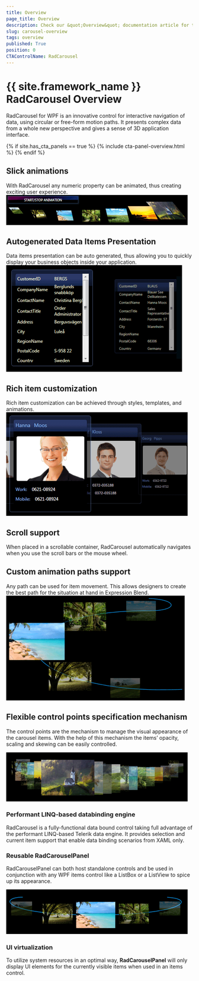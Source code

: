 ```yaml
---
title: Overview
page_title: Overview
description: Check our &quot;Overview&quot; documentation article for the RadCarousel {{ site.framework_name }} control.
slug: carousel-overview
tags: overview
published: True
position: 0
CTAControlName: RadCarousel
---
```


# {{ site.framework_name }} RadCarousel Overview

RadCarousel for WPF is an innovative control for interactive navigation of data, using circular or free-form motion paths. It presents complex data from a whole new perspective and gives a sense of 3D application interface.

{% if site.has_cta_panels == true %}
{% include cta-panel-overview.html %}
{% endif %}

## Slick animations 

With RadCarousel any numeric property can be animated, thus creating exciting user experience.
 ![{{ site.framework_name }} RadCarousel Animations](images/carousel_animations.png)

## Autogenerated Data Items Presentation 

Data items presentation can be auto generated, thus allowing you to quickly display your business objects inside your application.
 ![{{ site.framework_name }} RadCarousel Autogenerated Data Items Presentation](images/carousel_auto_generate.png)

## Rich item customization 

Rich item customization can be achieved through styles, templates, and animations.      
 ![{{ site.framework_name }} RadCarousel Rich Item Customization ](images/carousel_customization.png)

## Scroll support 

When placed in a scrollable container, RadCarousel automatically navigates when you use the scroll bars or the mouse wheel.

## Custom animation paths support 

Any path can be used for item movement. This allows designers to create the best path for the situation at hand in Expression Blend.         
 ![{{ site.framework_name }} RadCarousel Custom Animation Paths Support ](images/Carousel_CustomItemPath.gif)

## Flexible control points specification mechanism 

The control points are the mechanism to manage the visual appearance of the carousel items. With the help of this mechanism the items’ opacity, scaling and skewing can be easily controlled.    

 ![{{ site.framework_name }} RadCarousel Flexible Control Points Specification](images/Carousel_FlexibleControlPointsSpecif.gif)

### Performant LINQ-based databinding engine 



RadCarousel is a fully-functional data bound control taking full advantage of the performant LINQ-based Telerik data engine. It provides selection and current item support that enable data binding scenarios from XAML only.

### Reusable RadCarouselPanel 

RadCarouselPanel can both host standalone controls and be used in conjunction with any WPF items control like a ListBox or a ListView to spice up its appearance.

 ![{{ site.framework_name }} RadCarousel Reusable RadCarouselPanel](images/RadCarouselPanel_visiblePat.gif)


### UI virtualization 

To utilize system resources in an optimal way,  __RadCarouselPanel__ will only display UI elements for the currently visible items when used in an items control. 
